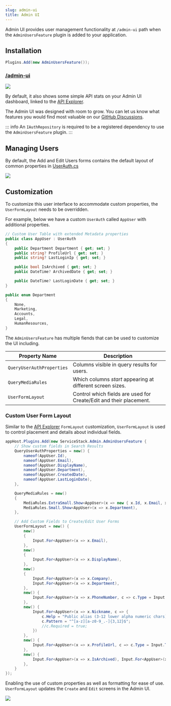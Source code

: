 ```yaml
---
slug: admin-ui
title: Admin UI
---
```


Admin UI provides user management functionality at `/admin-ui` path when the `AdminUsersFeature` plugin is added to your application.

## Installation

```csharp
Plugins.Add(new AdminUsersFeature());
```

<a href="https://blazor-wasm-api.jamstacks.net/admin-ui">
    <h3 class="text-center font-medium text-3xl mb-3">/admin-ui</h3>
    <div class="block p-4 rounded shadow hover:shadow-lg">
        <img src="/images/admin-ui/dashboard.png">
    </div>
</a>

By default, it also shows some simple API stats on your Admin UI dashboard, linked to the [API Explorer](./api-explorer.md).

The Admin UI was designed with room to grow. You can let us know what features you would find most valuable on our [GitHub Discussions](https://github.com/ServiceStack/Discuss/discussions/2).

::: info
An `IAuthRepository` is required to be a registered dependency to use the `AdminUsersFeature` plugin.
:::

## Managing Users

By default, the Add and Edit Users forms contains the default layout of common properties in [UserAuth.cs](https://github.com/ServiceStack/ServiceStack/blob/master/src/ServiceStack/Auth/UserAuth.cs)

<div class="flex justify-center py-8">
    <a href="https://blazor-wasm-api.jamstacks.net/admin-ui/users?edit=2">
        <img src="/images/admin-ui/users-edit-default.png" style="max-width:800px;">
    </a>
</div>

## Customization

To customize this user interface to accommodate custom properties, the `UserFormLayout` needs to be overridden.

For example, below we have a custom `UserAuth` called `AppUser` with additional properties.

```csharp
// Custom User Table with extended Metadata properties
public class AppUser : UserAuth
{
    public Department Department { get; set; }
    public string? ProfileUrl { get; set; }
    public string? LastLoginIp { get; set; }

    public bool IsArchived { get; set; }
    public DateTime? ArchivedDate { get; set; }

    public DateTime? LastLoginDate { get; set; }
}

public enum Department
{
    None,
    Marketing,
    Accounts,
    Legal,
    HumanResources,
}
```

The `AdminUsersFeature` has multiple fiends that can be used to customize the UI including.

| Property Name             | Description                                                        |
|---------------------------|--------------------------------------------------------------------|
| `QueryUserAuthProperties` | Columns visible in query results for users.                        |
| `QueryMediaRules`         | Which columns *start* appearing at different screen sizes.         |
| `UserFormLayout`          | Control which fields are used for Create/Edit and their placement. |

### Custom User Form Layout

Similar to the [API Explorer](./api-explorer.md#formlayout) `FormLayout` customization, `UserFormLayout` is used to control placement and details about individual fields.

```csharp
appHost.Plugins.Add(new ServiceStack.Admin.AdminUsersFeature {
    // Show custom fields in Search Results
    QueryUserAuthProperties = new() {
        nameof(AppUser.Id),
        nameof(AppUser.Email),
        nameof(AppUser.DisplayName),
        nameof(AppUser.Department),
        nameof(AppUser.CreatedDate),
        nameof(AppUser.LastLoginDate),
    },

    QueryMediaRules = new()
    {
        MediaRules.ExtraSmall.Show<AppUser>(x => new { x.Id, x.Email, x.DisplayName }),
        MediaRules.Small.Show<AppUser>(x => x.Department),
    },

    // Add Custom Fields to Create/Edit User Forms
    UserFormLayout = new() {
        new()
        {
            Input.For<AppUser>(x => x.Email),
        },
        new()
        {
            Input.For<AppUser>(x => x.DisplayName),
        },
        new()
        {
            Input.For<AppUser>(x => x.Company),
            Input.For<AppUser>(x => x.Department),
        },
        new() {
            Input.For<AppUser>(x => x.PhoneNumber, c => c.Type = Input.Types.Tel)
        },
        new() {
            Input.For<AppUser>(x => x.Nickname, c => {
                c.Help = "Public alias (3-12 lower alpha numeric chars)";
                c.Pattern = "^[a-z][a-z0-9_.-]{3,12}$";
                //c.Required = true;
            })
        },
        new() {
            Input.For<AppUser>(x => x.ProfileUrl, c => c.Type = Input.Types.Url)
        },
        new() {
            Input.For<AppUser>(x => x.IsArchived), Input.For<AppUser>(x => x.ArchivedDate),
        },
    }
});
```

Enabling the use of custom properties as well as formatting for ease of use. `UserFormLayout` updates the `Create` and `Edit` screens in the Admin UI.

<div class="flex justify-center py-8">
    <a href="https://blazor-wasm-api.jamstacks.net/admin-ui/users?edit=2">
        <img src="/images/admin-ui/users-edit-custom.png" style="max-width:800px;">
    </a>
</div>
